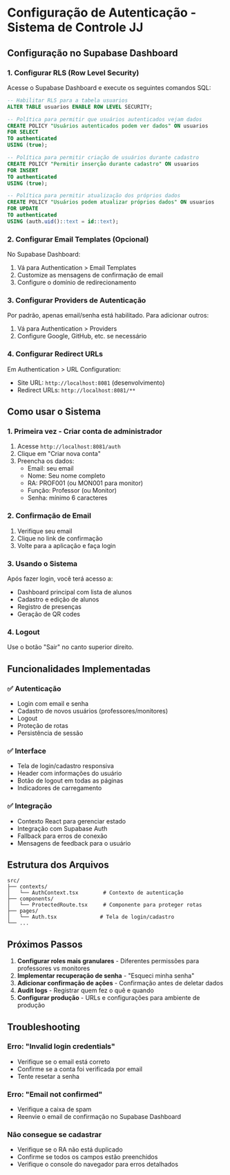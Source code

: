 # Configuração de Autenticação - Sistema de Controle JJ

## Configuração no Supabase Dashboard

### 1. Configurar RLS (Row Level Security)

Acesse o Supabase Dashboard e execute os seguintes comandos SQL:

```sql
-- Habilitar RLS para a tabela usuarios
ALTER TABLE usuarios ENABLE ROW LEVEL SECURITY;

-- Política para permitir que usuários autenticados vejam dados
CREATE POLICY "Usuários autenticados podem ver dados" ON usuarios
FOR SELECT 
TO authenticated 
USING (true);

-- Política para permitir criação de usuários durante cadastro
CREATE POLICY "Permitir inserção durante cadastro" ON usuarios
FOR INSERT 
TO authenticated 
USING (true);

-- Política para permitir atualização dos próprios dados
CREATE POLICY "Usuários podem atualizar próprios dados" ON usuarios
FOR UPDATE 
TO authenticated 
USING (auth.uid()::text = id::text);
```

### 2. Configurar Email Templates (Opcional)

No Supabase Dashboard:
1. Vá para Authentication > Email Templates
2. Customize as mensagens de confirmação de email
3. Configure o domínio de redirecionamento

### 3. Configurar Providers de Autenticação

Por padrão, apenas email/senha está habilitado. Para adicionar outros:
1. Vá para Authentication > Providers
2. Configure Google, GitHub, etc. se necessário

### 4. Configurar Redirect URLs

Em Authentication > URL Configuration:
- Site URL: `http://localhost:8081` (desenvolvimento)
- Redirect URLs: `http://localhost:8081/**`

## Como usar o Sistema

### 1. Primeira vez - Criar conta de administrador

1. Acesse `http://localhost:8081/auth`
2. Clique em "Criar nova conta"
3. Preencha os dados:
   - Email: seu email
   - Nome: Seu nome completo
   - RA: PROF001 (ou MON001 para monitor)
   - Função: Professor (ou Monitor)
   - Senha: mínimo 6 caracteres

### 2. Confirmação de Email

1. Verifique seu email
2. Clique no link de confirmação
3. Volte para a aplicação e faça login

### 3. Usando o Sistema

Após fazer login, você terá acesso a:
- Dashboard principal com lista de alunos
- Cadastro e edição de alunos
- Registro de presenças
- Geração de QR codes

### 4. Logout

Use o botão "Sair" no canto superior direito.

## Funcionalidades Implementadas

### ✅ Autenticação
- Login com email e senha
- Cadastro de novos usuários (professores/monitores)
- Logout
- Proteção de rotas
- Persistência de sessão

### ✅ Interface
- Tela de login/cadastro responsiva
- Header com informações do usuário
- Botão de logout em todas as páginas
- Indicadores de carregamento

### ✅ Integração
- Contexto React para gerenciar estado
- Integração com Supabase Auth
- Fallback para erros de conexão
- Mensagens de feedback para o usuário

## Estrutura dos Arquivos

```
src/
├── contexts/
│   └── AuthContext.tsx        # Contexto de autenticação
├── components/
│   └── ProtectedRoute.tsx     # Componente para proteger rotas
├── pages/
│   └── Auth.tsx              # Tela de login/cadastro
└── ...
```

## Próximos Passos

1. **Configurar roles mais granulares** - Diferentes permissões para professores vs monitores
2. **Implementar recuperação de senha** - "Esqueci minha senha"
3. **Adicionar confirmação de ações** - Confirmação antes de deletar dados
4. **Audit logs** - Registrar quem fez o quê e quando
5. **Configurar produção** - URLs e configurações para ambiente de produção

## Troubleshooting

### Erro: "Invalid login credentials"
- Verifique se o email está correto
- Confirme se a conta foi verificada por email
- Tente resetar a senha

### Erro: "Email not confirmed"
- Verifique a caixa de spam
- Reenvie o email de confirmação no Supabase Dashboard

### Não consegue se cadastrar
- Verifique se o RA não está duplicado
- Confirme se todos os campos estão preenchidos
- Verifique o console do navegador para erros detalhados
